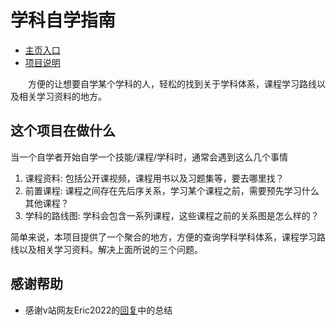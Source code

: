 # 学科自学指南
* [主页入口](https://mugglewei.github.io/learning_compass/)  
* [项目说明](https://mugglewei.github.io/learning_compass/posts/intro/)

&emsp;&emsp;方便的让想要自学某个学科的人，轻松的找到关于学科体系，课程学习路线以及相关学习资料的地方。  
 
## 这个项目在做什么
当一个自学者开始自学一个技能/课程/学科时，通常会遇到这么几个事情
1. 课程资料: 包括公开课视频，课程用书以及习题集等，要去哪里找？  
2. 前置课程: 课程之间存在先后序关系，学习某个课程之前，需要预先学习什么其他课程？  
3. 学科的路线图: 学科会包含一系列课程，这些课程之前的关系图是怎么样的？  

简单来说，本项目提供了一个聚合的地方，方便的查询学科学科体系，课程学习路线以及相关学习资料。解决上面所说的三个问题。  

## 感谢帮助
* 感谢v站网友Eric2022的[回复](https://v2ex.com/t/851618#r_11641036)中的总结 